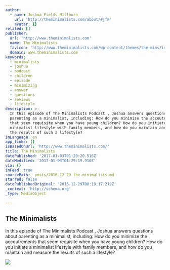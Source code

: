 ```yaml
---
author:
  - name: Joshua Fields Millburn
    url: 'http://theminimalists.com/about/#jfm'
    avatar: {}
related: []
publisher:
  url: 'http://www.theminimalists.com'
  name: The Minimalists
  favicon: 'http://www.theminimalists.com/wp-content/themes/the-mins/images/favicon.ico'
  domain: www.theminimalists.com
keywords:
  - minimalists
  - joshua
  - podcast
  - children
  - episode
  - minimizing
  - answer
  - questions
  - reviews
  - lifestyle
description: >-
  In this episode of The Minimalists Podcast , Joshua answers questions about
  parenting as a minimalist, including: How do you minimize the accoutrements
  that seem requisite when you have young children? How do you initiate a
  minimalist lifestyle with family members, and how do you maintain and measure
  the results of such a lifestyle?
inLanguage: en
app_links: []
isBasedOnUrl: 'http://www.theminimalists.com/'
title: The Minimalists
datePublished: '2017-01-03T01:29:20.516Z'
dateModified: '2017-01-03T01:29:19.910Z'
via: {}
inFeed: true
sourcePath: _posts/2016-12-29-the-minimalists.md
starred: false
datePublishedOriginal: '2016-12-29T08:19:17.219Z'
_context: 'http://schema.org'
_type: MediaObject

---
```

<article style=""><h1>The Minimalists</h1><p>In this episode of The Minimalists Podcast , Joshua answers questions about parenting as a minimalist, including: How do you minimize the accoutrements that seem requisite when you have young children? How do you initiate a minimalist lifestyle with family members, and how do you maintain and measure the results of such a lifestyle?</p><img src="http://www.theminimalists.com/files/2015/04/Joshua-Fields-Millburn-and-Ryan-Nicodemus1.jpg" /></article>